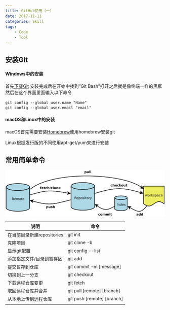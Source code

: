 ```yaml
---
title: GitHub使用（一）
date: 2017-11-11
categories: Skill
tags:
    - Code
    - Tool
---
```


## 安装Git

#### Windows中的安装
首先[下载Git](https://git-for-windows.github.io/)
安装完成后在开始中找到“Git Bash”打开之后就是像终端一样的黑框然后在这个界面里面输入以下命令
```
git config --global user.name "Name"
git config --global user.email "email"
```
#### macOS和Linux中的安装
macOS首先需要安装[Homebrew](https://brew.sh/)使用homebrew安装git

Linux根据发行版的不同使用apt-get/yum来进行安装

## 常用简单命令
![](https://github.com/Huramkin/libpic/blob/master/git1.png?raw=true)

|说明|命令|
|-----|-----|
|在当前目录新建repositories|git init |
|克隆项目   | git clone -b <branch>
|显示git配置 |git config --list|
|添加指定文件/目录到暂存区   | git add |
|提交暂存到仓库     |  git commit -m [message] |
|切换到上一分支   |   git checkout|
|下载远程仓库变更   |  git fetch |
|取回远程仓库并合并   |  git pull [remote] [branch] |
|  从本地上传到远程仓库| git push [remote] [branch]   |
|   |   |
